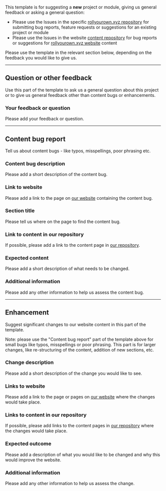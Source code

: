 This template is for suggesting a **new** project or module, giving us general feedback or asking a general question:

- Please use the Issues in the specific [rollyourown.xyz repository](https://rollyourown.xyz/rollyourown/) for submitting bug reports, feature requests or suggestions for an existing project or module
- Please use the Issues in the website [content repository](https://codeberg.org/rollyourown-xyz/ryo-website-hugo-content) for bug reports or suggestions for [rollyourown.xyz website](https://rollyourown.xyz) content

Please use the template in the relevant section below, depending on the feedback you would like to give us.

---

## Question or other feedback

Use this part of the template to ask us a general question about this project or to give us general feedback other than content bugs or enhancements.

### Your feedback or question

Please add your feedback or question.

---

## Content bug report

Tell us about content bugs - like typos, misspellings, poor phrasing etc.

### Content bug description

Please add a short description of the content bug.

### Link to website

Please add a link to the page on [our website](https://rollyourown.xyz) containing the content bug.

### Section title

Please tell us where on the page to find the content bug.

### Link to content in our repository

If possible, please add a link to the content page in [our repository](https://codeberg.org/rollyourown-xyz/ryo-website-hugo-content).

### Expected content

Please add a short description of what needs to be changed.

### Additional information

Please add any other information to help us assess the content bug.

---

## Enhancement

Suggest significant changes to our website content in this part of the template.

Note: please use the "Content bug report" part of the template above for small bugs like typos, misspellings or poor phrasing. This part is for larger changes, like re-structuring of the content, addition of new sections, etc.

### Change description

Please add a short description of the change you would like to see.

### Links to website

Please add a link to the page or pages on [our website](https://rollyourown.xyz) where the changes would take place.

### Links to content in our repository

If possible, please add links to the content pages in [our repository](https://codeberg.org/rollyourown-xyz/ryo-website-hugo-content) where the changes would take place.

### Expected outcome

Please add a description of what you would like to be changed and why this would improve the website.

### Additional information

Please add any other information to help us assess the change.
